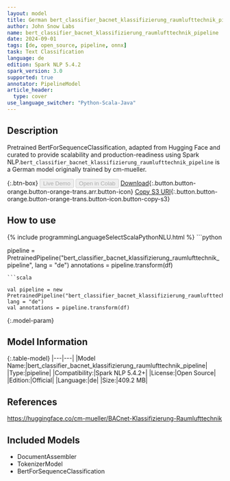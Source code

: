 ```yaml
---
layout: model
title: German bert_classifier_bacnet_klassifizierung_raumlufttechnik_pipeline pipeline BertForSequenceClassification from cm-mueller
author: John Snow Labs
name: bert_classifier_bacnet_klassifizierung_raumlufttechnik_pipeline
date: 2024-09-01
tags: [de, open_source, pipeline, onnx]
task: Text Classification
language: de
edition: Spark NLP 5.4.2
spark_version: 3.0
supported: true
annotator: PipelineModel
article_header:
  type: cover
use_language_switcher: "Python-Scala-Java"
---
```


## Description

Pretrained BertForSequenceClassification, adapted from Hugging Face and curated to provide scalability and production-readiness using Spark NLP.`bert_classifier_bacnet_klassifizierung_raumlufttechnik_pipeline` is a German model originally trained by cm-mueller.

{:.btn-box}
<button class="button button-orange" disabled>Live Demo</button>
<button class="button button-orange" disabled>Open in Colab</button>
[Download](https://s3.amazonaws.com/auxdata.johnsnowlabs.com/public/models/bert_classifier_bacnet_klassifizierung_raumlufttechnik_pipeline_de_5.4.2_3.0_1725204546928.zip){:.button.button-orange.button-orange-trans.arr.button-icon}
[Copy S3 URI](s3://auxdata.johnsnowlabs.com/public/models/bert_classifier_bacnet_klassifizierung_raumlufttechnik_pipeline_de_5.4.2_3.0_1725204546928.zip){:.button.button-orange.button-orange-trans.button-icon.button-copy-s3}

## How to use



<div class="tabs-box" markdown="1">
{% include programmingLanguageSelectScalaPythonNLU.html %}
```python

pipeline = PretrainedPipeline("bert_classifier_bacnet_klassifizierung_raumlufttechnik_pipeline", lang = "de")
annotations =  pipeline.transform(df)   

```
```scala

val pipeline = new PretrainedPipeline("bert_classifier_bacnet_klassifizierung_raumlufttechnik_pipeline", lang = "de")
val annotations = pipeline.transform(df)

```
</div>

{:.model-param}
## Model Information

{:.table-model}
|---|---|
|Model Name:|bert_classifier_bacnet_klassifizierung_raumlufttechnik_pipeline|
|Type:|pipeline|
|Compatibility:|Spark NLP 5.4.2+|
|License:|Open Source|
|Edition:|Official|
|Language:|de|
|Size:|409.2 MB|

## References

https://huggingface.co/cm-mueller/BACnet-Klassifizierung-Raumlufttechnik

## Included Models

- DocumentAssembler
- TokenizerModel
- BertForSequenceClassification